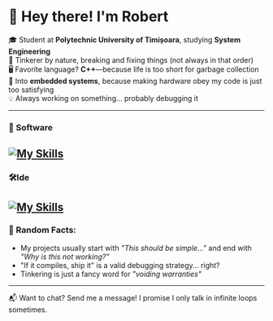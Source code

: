 # 👋 Hey there! I'm Robert  

🎓 Student at **Polytechnic University of Timișoara**, studying **System Engineering**  
🔧 Tinkerer by nature, breaking and fixing things (not always in that order)  
🖥️ Favorite language? **C++**—because life is too short for garbage collection  
🤖 Into **embedded systems**, because making hardware obey my code is just too satisfying  
💡 Always working on something... probably debugging it  

---

### 🧰 Software
[![My Skills](https://skillicons.dev/icons?i=cpp,c,java,ros,MySQL,docker,dotnet,cs,git,bash,py&theme=light)](https://skillicons.dev)
---

### 🛠️Ide
[![My Skills](https://skillicons.dev/icons?i=azure,arduino,clion,linux,postman,rider,vscode&theme=light)](https://skillicons.dev)
---
### 🚀 Random Facts:
- My projects usually start with *"This should be simple..."* and end with *"Why is this not working?"*
- "If it compiles, ship it" is a valid debugging strategy... right?
- Tinkering is just a fancy word for *"voiding warranties"*

---

📬 Want to chat? Send me a message! I promise I only talk in infinite loops sometimes.  

